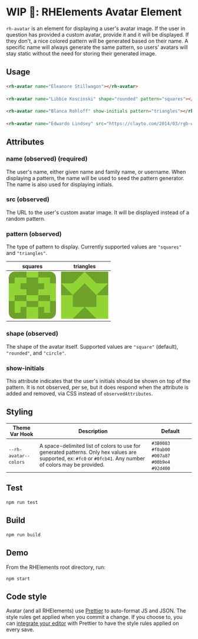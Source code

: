 # WIP 🐣: RHElements Avatar Element

`rh-avatar` is an element for displaying a user's avatar image.  If the user in question has provided a custom avatar, provide it and it will be displayed.  If they don't, a nice colored pattern will be generated based on their name.  A specific name will always generate the same pattern, so users' avatars will stay static without the need for storing their generated image.


## Usage

```html
<rh-avatar name="Eleanore Stillwagon"></rh-avatar>

<rh-avatar name="Libbie Koscinski" shape="rounded" pattern="squares"></rh-avatar>

<rh-avatar name="Blanca Rohloff" show-initials pattern="triangles"></rh-avatar>

<rh-avatar name="Edwardo Lindsey" src="https://clayto.com/2014/03/rgb-webgl-color-cube/colorcube.jpg"></rh-avatar>
```

## Attributes

### name (observed) (required)

The user's name, either given name and family name, or username.  When displaying a pattern, the name will be used to seed the pattern generator.  The name is also used for displaying initials.

### src (observed)

The URL to the user's custom avatar image.  It will be displayed instead of a random pattern.

### pattern (observed)

The type of pattern to display.  Currently supported values are `"squares"` and `"triangles"`.

| squares | triangles |
| --- | --- |
| ![squares image](./squares.png) | ![triangles image](./triangles.png) |

### shape (observed)

The shape of the avatar itself.  Supported values are `"square"` (default), `"rounded"`, and `"circle"`.

### show-initials

This attribute indicates that the user's initials should be shown on top of the pattern.  It is not observed, per se, but it does respond when the attribute is added and removed, via CSS instead of `observedAttributes`.

## Styling

| Theme Var Hook | Description | Default |
| -------------- | ----------- | ------- |
| `--rh-avatar--colors` | A space-delimited list of colors to use for generated patterns.  Only hex values are supported, ex: `#fc0` or `#0fcb41`.  Any number of colors may be provided. | `#3B0083 #f0ab00 #007a87 #00b9e4 #92d400` |

## Test

    npm run test

## Build

    npm run build

## Demo

From the RHElements root directory, run:

    npm start

## Code style

Avatar (and all RHElements) use [Prettier][prettier] to auto-format JS and JSON. The style rules get applied when you commit a change. If you choose to, you can [integrate your editor][prettier-ed] with Prettier to have the style rules applied on every save.

[prettier]: https://github.com/prettier/prettier/
[prettier-ed]: https://prettier.io/docs/en/editors.html
[web-component-tester]: https://github.com/Polymer/web-component-tester


